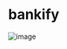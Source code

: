 # bankify
![image](https://github.com/Amulya77/bankify/assets/79034752/032c6b90-0778-458e-b37b-d3331a708310)
